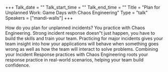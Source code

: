+++
Talk_date = ""
Talk_start_time = ""
Talk_end_time = ""
Title = "Plan for Unplanned Work: Game Days with Chaos Engineering"
Type = "talk"
Speakers = ["mandi-walls"]
+++

How do you plan for unplanned incidents? You practice with Chaos Engineering. Strong incident response doesn"t just happen, you have to build the skills and train your team. Practicing for major incidents gives your team insight into how your applications will behave when something goes wrong as well as how the team will interact to solve problems. Combining your Incident Response practices with Chaos Engineering roots your response practice in real-world scenarios, helping your team build confidence.